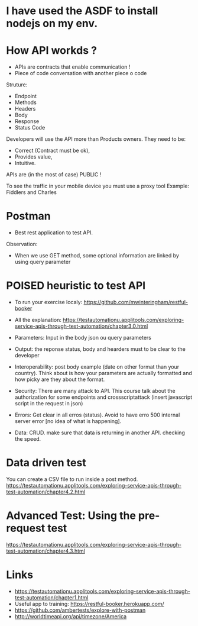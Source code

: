 # I have used the ASDF to install nodejs on my env.

# How API workds ?
- APIs are contracts that enable communication !
- Piece of code conversation with another piece o code

Struture:
- Endpoint
- Methods
- Headers
- Body
- Response
- Status Code

Developers will use the API more than Products owners.
They need to be:
- Correct (Contract must be ok), 
- Provides value, 
- Intuitive.

APIs are (in the most of case) PUBLIC !

To see the traffic in your mobile device you must use a proxy tool
Example: Fiddlers and Charles

# Postman 
- Best rest application to test API.

Observation:
- When we use GET method, some optional information are linked by using query parameter

# POISED heuristic to test API
- To run your exercise localy: https://github.com/mwinteringham/restful-booker
- All the explanation: https://testautomationu.applitools.com/exploring-service-apis-through-test-automation/chapter3.0.html

- Parameters: Input in the body json ou query parameters
- Output: the reponse status, body and hearders must to be clear to the developer
- Interoperability: post body example (date on other format than your country). Think about is how your parameters are actually formatted and how picky are they about the format.
- Security: There are many attack to API. This course talk about the authorization for some endpoints and crossscriptattack (insert javascript script in the request in json)
- Errors: Get clear in all erros (status). Avoid to have erro 500 internal server error [no idea of what is happening].
- Data: CRUD. make sure that data is returning in another API. checking the speed.

# Data driven test
You can create a CSV file to run inside a post method.
https://testautomationu.applitools.com/exploring-service-apis-through-test-automation/chapter4.2.html

# Advanced Test: Using the pre-request test
https://testautomationu.applitools.com/exploring-service-apis-through-test-automation/chapter4.3.html


# Links
- https://testautomationu.applitools.com/exploring-service-apis-through-test-automation/chapter1.html
- Useful app to training: https://restful-booker.herokuapp.com/
- https://github.com/ambertests/explore-with-postman
- http://worldtimeapi.org/api/timezone/America